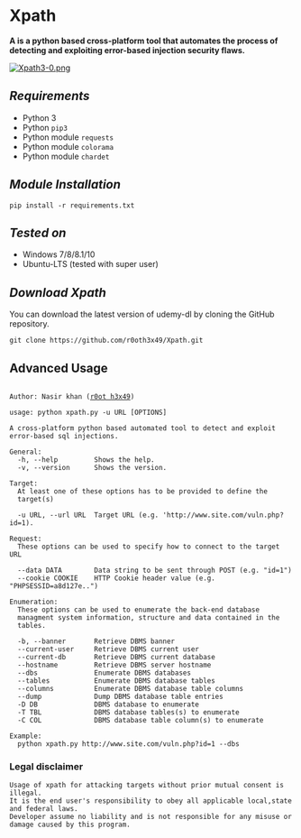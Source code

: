 # Xpath
**A is a python based cross-platform tool that automates the process of detecting and exploiting error-based injection security flaws.**

[![Xpath3-0.png](https://i.postimg.cc/x1YTx1bc/Xpath3-0.png)](https://postimg.cc/F7W41mp4)


## ***Requirements***

- Python 3
- Python `pip3`
- Python module `requests`
- Python module `colorama`
- Python module `chardet`

## ***Module Installation***

    pip install -r requirements.txt

## ***Tested on***

- Windows 7/8/8.1/10
- Ubuntu-LTS (tested with super user)

## ***Download Xpath***

You can download the latest version of udemy-dl by cloning the GitHub repository.

    git clone https://github.com/r0oth3x49/Xpath.git

## **Advanced Usage**

<pre><code>
Author: Nasir khan (<a href="http://r0oth3x49.herokuapp.com/">r0ot h3x49</a>)

usage: python xpath.py -u URL [OPTIONS]

A cross-platform python based automated tool to detect and exploit error-based sql injections.

General:
  -h, --help         Shows the help.
  -v, --version      Shows the version.

Target:
  At least one of these options has to be provided to define the
  target(s)

  -u URL, --url URL  Target URL (e.g. 'http://www.site.com/vuln.php?id=1).

Request:
  These options can be used to specify how to connect to the target URL

  --data DATA        Data string to be sent through POST (e.g. "id=1")
  --cookie COOKIE    HTTP Cookie header value (e.g. "PHPSESSID=a8d127e..")

Enumeration:
  These options can be used to enumerate the back-end database
  managment system information, structure and data contained in the
  tables.

  -b, --banner       Retrieve DBMS banner
  --current-user     Retrieve DBMS current user
  --current-db       Retrieve DBMS current database
  --hostname         Retrieve DBMS server hostname
  --dbs              Enumerate DBMS databases
  --tables           Enumerate DBMS database tables
  --columns          Enumerate DBMS database table columns
  --dump             Dump DBMS database table entries
  -D DB              DBMS database to enumerate
  -T TBL             DBMS database tables(s) to enumerate
  -C COL             DBMS database table column(s) to enumerate

Example:
  python xpath.py http://www.site.com/vuln.php?id=1 --dbs
</code></pre>


### Legal disclaimer

    Usage of xpath for attacking targets without prior mutual consent is illegal.
    It is the end user's responsibility to obey all applicable local,state and federal laws. 
    Developer assume no liability and is not responsible for any misuse or damage caused by this program.
